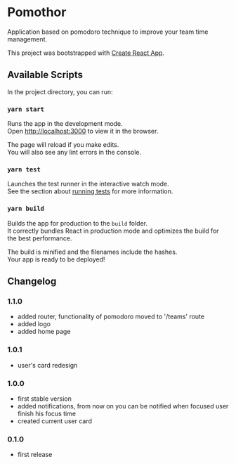 # Pomothor
Application based on pomodoro technique to improve your team time management.

This project was bootstrapped with [Create React App](https://github.com/facebook/create-react-app).

## Available Scripts

In the project directory, you can run:

### `yarn start`

Runs the app in the development mode.<br />
Open [http://localhost:3000](http://localhost:3000) to view it in the browser.

The page will reload if you make edits.<br />
You will also see any lint errors in the console.

### `yarn test`

Launches the test runner in the interactive watch mode.<br />
See the section about [running tests](https://facebook.github.io/create-react-app/docs/running-tests) for more information.

### `yarn build`

Builds the app for production to the `build` folder.<br />
It correctly bundles React in production mode and optimizes the build for the best performance.

The build is minified and the filenames include the hashes.<br />
Your app is ready to be deployed!

## Changelog

### 1.1.0
* added router, functionality of pomodoro moved to '/teams' route
* added logo
* added home page

### 1.0.1
* user's card redesign

### 1.0.0
* first stable version
* added notifications, from now on you can be notified when focused user finish his focus time
* created current user card

### 0.1.0
* first release

